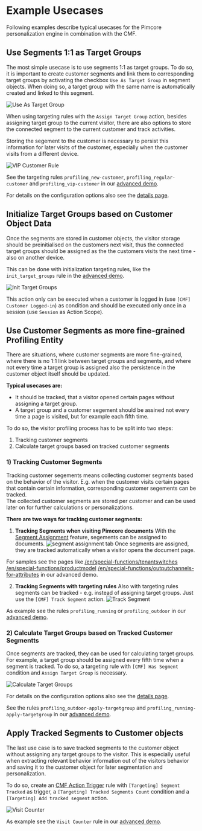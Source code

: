 # Example Usecases

Following examples describe typical usecases for the Pimcore personalization engine in combination with the CMF.


## Use Segments 1:1 as Target Groups
The most simple usecase is to use segments 1:1 as target groups. To do so, it is important to create customer segments 
and link them to corresponding target groups by activating the checkbox `Use As Target Group` in segment objects. When 
doing so, a target group with the same name is automatically created and linked to this segment. 

![Use As Target Group](../img/use-as-target-group.jpg)
 
When using targeting rules with the `Assign Target Group` action, besides assigning target group to the current visitor,
there are also options to store the connected segment to the current customer and track activities. 
 
Storing the segement to the customer is necessary to persist this information for later visits of the customer, especially
when the customer visits from a different device. 
 
![VIP Customer Rule](../img/assign-target-group-vip-customer.jpg)
 
See the targeting rules `profiling_new-customer`, `profiling_regular-customer` and `profiling_vip-customer` in our
[advanced demo](https://demo-advanced.pimcore.org/admin). 
 
  
For details on the configuration options also see the [details page](./01_Additional_Targeting_Role_Components.md).
 
 
## Initialize Target Groups based on Customer Object Data
  
Once the segments are stored in customer objects, the visitor storage should be preinitialised on the customers next 
visit, thus the connected target groups should be assigned as the the customers visits the next time - also on another
device. 

This can be done with initialization targeting rules, like the `init_target_groups` rule in the 
[advanced demo](https://demo-advanced.pimcore.org/admin). 


![Init Target Groups](../img/init-target-groups.jpg)

This action only can be executed when a customer is logged in (use `[CMF] Customer Logged-in`) as condition and should be 
executed only once in a session (use `Session` as Action Scope). 



## Use Customer Segments as more fine-grained Profiling Entity

There are situations, where customer segments are more fine-grained, where there is no 1:1 link between target groups 
and segments, and where not every time a target group is assigned also the persistence in the customer object itself should
be updated.

**Typical usecases are:** 
* It should be tracked, that a visitor opened certain pages without assigning a target group.  
* A target group and a customer segement should be assined not every time a page is visited, but for example each fifth time. 


To do so, the visitor profiling process has to be split into two steps: 
1) Tracking customer segments
2) Calculate target groups based on tracked customer segments

 
### 1) Tracking Customer Segments

Tracking customer segements means collecting customer segments based on the behavior of the visitor. E.g. when the 
customer visits certain pages that contain certain information, corresponding customer segements can be tracked.  
The collected customer segments are stored per customer and can be used later on for further calculations or personalizations.    


**There are two ways for tracking customer segments:** 

1) **Tracking Segments when visiting Pimcore documents**
With the [Segment Assignment](../12_SegmentAssignment.md) feature, segements can be assigned to documents. 
![segment assignment tab](../img/segment-assignment.jpg)
Once segments are assigned, they are tracked automatically when a visitor opens the document page. 

For samples see the pages like 
[/en/special-functions/tenantswitches]([https://demo-advanced.pimcore.org/en/special-functions/tenantswitches])
[/en/special-functions/productmodel](https://demo-advanced.pimcore.org/en/special-functions/productmodel)
[/en/special-functions/outputchannels-for-attributes](https://demo-advanced.pimcore.org/en/special-functions/outputchannels-for-attributes)
in our advanced demo. 

2) **Tracking Segments with targeting rules**
Also with targeting rules segments can be tracked - e.g. instead of assigning target groups. Just use the 
`[CMF] Track Segment` action. 
![Track Segment](../img/track-segment.jpg) 
 
As example see the rules `profiling_running` or `profiling_outdoor` in our [advanced demo](https://demo-advanced.pimcore.org/admin). 


### 2) Calculate Target Groups based on Tracked Customer Segmentts

Once segments are tracked, they can be used for calculating target groups. For example, a target group should be assigned 
every fifth time when a segment is tracked. To do so, a targeting rule with `[CMF] Has Segment` condition and 
`Assign Target Group` is necessary.

![Calculate Target Groups](../img/calculate-target-groups.jpg)

For details on the configuration options also see the [details page](./01_Additional_Targeting_Role_Components.md).
 
See the rules `profiling_outdoor-apply-targetgroup` and `profiling_running-apply-targetgroup` in our 
[advanced demo](https://demo-advanced.pimcore.org/admin).



## Apply Tracked Segments to Customer objects

The last use case is to save tracked segments to the customer object without assigning any target groups to the visitor. 
This is especially useful when extracting relevant behavior information out of the visitors behavior and saving it to the
customer object for later segmentation and personalization. 

To do so, create an [CMF Action Trigger](../22_ActionTrigger.md) rule with `[Targeting] Segment Tracked` as trigger, 
a `[Targeting] Tracked Segments Count` condition and a `[Targeting] Add tracked segment` action. 

![Visit Counter](../img/visitcounter.jpg)

As example see the `Visit Counter` rule in our [advanced demo](https://demo-advanced.pimcore.org/admin).

